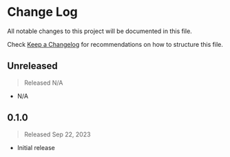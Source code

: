 # Change Log

All notable changes to this project will be documented in this file.

Check [Keep a Changelog](http://keepachangelog.com/) for recommendations on how to structure this file.


## Unreleased
> Released N/A

* N/A

## 0.1.0
> Released Sep 22, 2023

* Initial release
